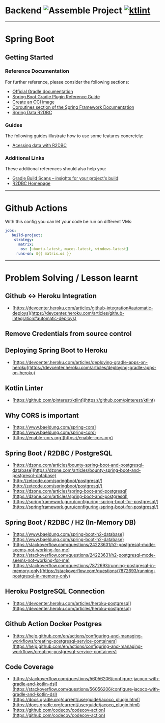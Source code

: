 # Backend ![Assemble Project](https://github.com/fhhagenberg-doodoo/backend/workflows/Assemble%20Project/badge.svg?branch=master&event=check_run) [![ktlint](https://img.shields.io/badge/code%20style-%E2%9D%A4-FF4081.svg)](https://ktlint.github.io/)
***

# Spring Boot
## Getting Started

### Reference Documentation
For further reference, please consider the following sections:

* [Official Gradle documentation](https://docs.gradle.org)
* [Spring Boot Gradle Plugin Reference Guide](https://docs.spring.io/spring-boot/docs/2.3.0.RC1/gradle-plugin/reference/html/)
* [Create an OCI image](https://docs.spring.io/spring-boot/docs/2.3.0.RC1/gradle-plugin/reference/html/#build-image)
* [Coroutines section of the Spring Framework Documentation](https://docs.spring.io/spring/docs/5.2.6.RELEASE/spring-framework-reference/languages.html#coroutines)
* [Spring Data R2DBC](https://docs.spring.io/spring-boot/docs/2.2.7.RELEASE/reference/html/spring-boot-features.html#boot-features-r2dbc)

### Guides
The following guides illustrate how to use some features concretely:

* [Acessing data with R2DBC](https://spring.io/guides/gs/accessing-data-r2dbc/)

### Additional Links
These additional references should also help you:

* [Gradle Build Scans – insights for your project's build](https://scans.gradle.com#gradle)
* [R2DBC Homepage](https://r2dbc.io)

***

# Github Actions

With this config you can let your code be run on different VMs:

```YAML
jobs:
   build-project:
    strategy:
	  matrix:
	   os: [ubuntu-latest, macos-latest, windows-latest]
	 runs-on: ${{ matrix.os }}
```

***
# Problem Solving / Lesson learnt

## Github <-> Heroku Integration

- [https://devcenter.heroku.com/articles/github-integration#automatic-deploys](https://devcenter.heroku.com/articles/github-integration#automatic-deploys)

## Remove Credentials from source control


## Deploying Spring Boot to Heroku
- [https://devcenter.heroku.com/articles/deploying-gradle-apps-on-heroku](https://devcenter.heroku.com/articles/deploying-gradle-apps-on-heroku)

## Kotlin Linter
- [https://github.com/pinterest/ktlint](https://github.com/pinterest/ktlint)

## Why CORS is important
- [https://www.baeldung.com/spring-cors](https://www.baeldung.com/spring-cors)
- [https://enable-cors.org](https://enable-cors.org)

## Spring Boot / R2DBC / PostgreSQL

- [https://dzone.com/articles/bounty-spring-boot-and-postgresql-database](https://dzone.com/articles/bounty-spring-boot-and-postgresql-database)
- [http://zetcode.com/springboot/postgresql/](http://zetcode.com/springboot/postgresql/)
- [https://dzone.com/articles/spring-boot-and-postgresql](https://dzone.com/articles/spring-boot-and-postgresql)
- [https://springframework.guru/configuring-spring-boot-for-postgresql/](https://springframework.guru/configuring-spring-boot-for-postgresql/)

## Spring Boot / R2DBC / H2 (In-Memory DB)
- [https://www.baeldung.com/spring-boot-h2-database](https://www.baeldung.com/spring-boot-h2-database)
- [https://stackoverflow.com/questions/24223631/h2-postgresql-mode-seems-not-working-for-me](https://stackoverflow.com/questions/24223631/h2-postgresql-mode-seems-not-working-for-me)
- [https://stackoverflow.com/questions/7872693/running-postgresql-in-memory-only](https://stackoverflow.com/questions/7872693/running-postgresql-in-memory-only)

## Heroku PostgreSQL Connection
- [https://devcenter.heroku.com/articles/heroku-postgresql](https://devcenter.heroku.com/articles/heroku-postgresql)

## Github Action Docker Postgres
- [https://help.github.com/en/actions/configuring-and-managing-workflows/creating-postgresql-service-containers](https://help.github.com/en/actions/configuring-and-managing-workflows/creating-postgresql-service-containers)

## Code Coverage
- [https://stackoverflow.com/questions/56056206/configure-jacoco-with-gradle-and-kotlin-dsl](https://stackoverflow.com/questions/56056206/configure-jacoco-with-gradle-and-kotlin-dsl)
- [https://docs.gradle.org/current/userguide/jacoco_plugin.html](https://docs.gradle.org/current/userguide/jacoco_plugin.html)
- [https://github.com/codecov/codecov-action](https://github.com/codecov/codecov-action)